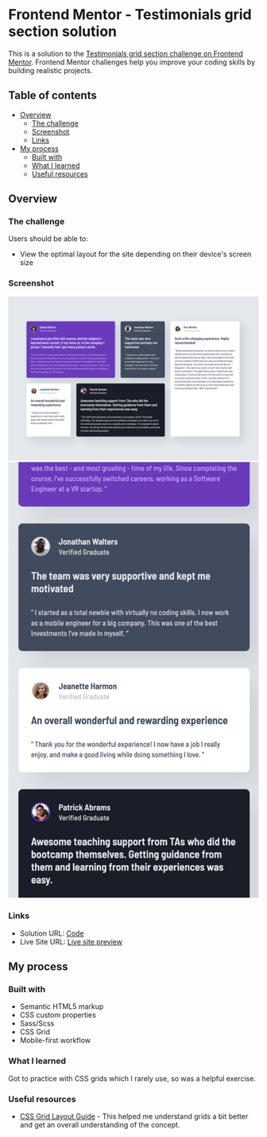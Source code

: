 # Frontend Mentor - Testimonials grid section solution

This is a solution to the [Testimonials grid section challenge on Frontend Mentor](https://www.frontendmentor.io/challenges/testimonials-grid-section-Nnw6J7Un7). Frontend Mentor challenges help you improve your coding skills by building realistic projects.

## Table of contents

- [Overview](#overview)
  - [The challenge](#the-challenge)
  - [Screenshot](#screenshot)
  - [Links](#links)
- [My process](#my-process)
  - [Built with](#built-with)
  - [What I learned](#what-i-learned)
  - [Useful resources](#useful-resources)

## Overview

### The challenge

Users should be able to:

- View the optimal layout for the site depending on their device's screen size

### Screenshot

![](./images/screenshot-desktop.png)
![](./images/screenshot-mobile.png)

### Links

- Solution URL: [Code](https://github.com/nerdynischal/testimonials-grid-section-main)
- Live Site URL: [Live site preview](https://your-live-site-url.com)

## My process

### Built with

- Semantic HTML5 markup
- CSS custom properties
- Sass/Scss
- CSS Grid
- Mobile-first workflow

### What I learned

Got to practice with CSS grids which I rarely use, so was a helpful exercise.

### Useful resources

- [CSS Grid Layout Guide](https://css-tricks.com/snippets/css/complete-guide-grid/#aa-introduction-to-css-grid) - This helped me understand grids a bit better and get an overall understanding of the concept.
